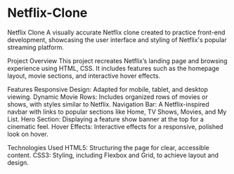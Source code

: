 # Netflix-Clone

Netflix Clone
A visually accurate Netflix clone created to practice front-end development, showcasing the user interface and styling of Netflix's popular streaming platform.

Project Overview
This project recreates Netflix’s landing page and browsing experience using HTML, CSS. It includes features such as the homepage layout, movie sections, and interactive hover effects.

Features
Responsive Design: Adapted for mobile, tablet, and desktop viewing.
Dynamic Movie Rows: Includes organized rows of movies or shows, with styles similar to Netflix.
Navigation Bar: A Netflix-inspired navbar with links to popular sections like Home, TV Shows, Movies, and My List.
Hero Section: Displaying a feature show banner at the top for a cinematic feel.
Hover Effects: Interactive effects for a responsive, polished look on hover.


Technologies Used
HTML5: Structuring the page for clear, accessible content.
CSS3: Styling, including Flexbox and Grid, to achieve layout and design.
